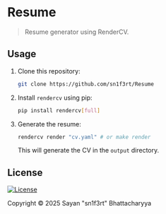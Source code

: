# Resume

> Resume generator using RenderCV. 

## Usage

1. Clone this repository:

    ```bash
    git clone https://github.com/sn1f3rt/Resume
    ```

2. Install `rendercv` using pip:

    ```bash
    pip install rendercv[full]
    ```

3. Generate the resume:

    ```bash
    rendercv render "cv.yaml" # or make render
    ```

    This will generate the CV in the `output` directory.

## License

[![License](https://img.shields.io/github/license/Sn1F3rt/Resume)](LICENSE)

Copyright &copy; 2025 Sayan "sn1f3rt" Bhattacharyya

